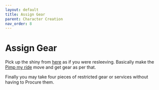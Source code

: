 ```yaml
---
layout: default
title: Assign Gear
parent: Character Creation
nav_order: 8
---
```


# Assign Gear

Pick up the shiny from [here](/content/gear) as if you were resleeving. Basically make the [Pimp my ride](/content/morphs/resleeve.html#pimp-my-ride) move and get gear as per that.

Finally you may take four pieces of restricted gear or services without having to Procure them.
